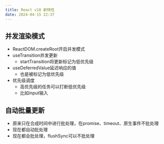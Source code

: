 ```yaml
---
title: React v18 新特性
date: 2024-04-15 22:37
---
```

## 并发渲染模式
- ReactDOM.createRoot开启并发模式
- useTransition并发更新
  - startTransition将更新标记为低优先级
- useDeferredValue延迟响应的值
  - 也是被标记为低优先级
- 优先级调度
  - 高优先级的任务可以打断低优先级
  - 比如input输入

## 自动批量更新
- 原来只在合成时间中进行批处理，在promise、timeout、原生事件不批处理
- 现在都自动批处理
- 现在都会批处理，flushSync可以不批处理

